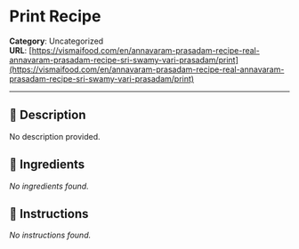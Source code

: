 # Print Recipe

**Category**: Uncategorized  
**URL**: [https://vismaifood.com/en/annavaram-prasadam-recipe-real-annavaram-prasadam-recipe-sri-swamy-vari-prasadam/print](https://vismaifood.com/en/annavaram-prasadam-recipe-real-annavaram-prasadam-recipe-sri-swamy-vari-prasadam/print)  


---

## 📝 Description
No description provided.



## 🧂 Ingredients
*No ingredients found.*

## 🍳 Instructions
*No instructions found.*


